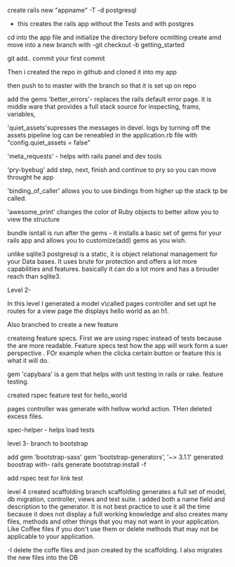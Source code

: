 create rails new "appname" -T -d postgresql
- this creates the rails app without the Tests and with postgres

cd into the app file and initialize the directory
before ocmitting create amd move into a new branch
with 
-git checkout -b getting_started

git add..
commit your first commit

Then i created the repo in github and cloned it into my app

then push to to master with the branch so that it is set up on repo

add the gems 
'better_errors'- replaces the rails default error page. it is middle ware that provides a full stack source for inspecting, frams, variables, 

'quiet_assets'supresses the messages in devel. logs by turning off the assets pipeline log can be reneabled in the application.rb file with "config.quiet_assets = false"

'meta_requests' - helps with rails panel and dev tools

'pry-byebug' add step, next, finish and continue to pry so you can move throught he app

'binding_of_caller' allows you to use bindings from higher up the stack tp be called.  

'awesome_print'  changes the color of Ruby objects to better allow you to view the structure

bundle isntall is run after the gems - it installs a basic set of gems for your rails app and allows you to customize(add) gems as you wish.  

unlike sqlite3 postgresql is a static, it is object relational management for your Data bases.  It uses brute for protection and offers a lot more capabilities and features.  basically it can do a lot more and has a brouder reach than sqlite3.

Level 2-

In this level I generated a model v\called pages controller and set upt he routes for a view page the displays hello world as an h1.

Also branched to create a new feature 

createing feature specs.  First we are using rspec instead of tests because the are more readable.  Feature specs test how the app will work form a suer perspective .  FOr example when the clicka  certain button or feature this is what it will do.  

gem 'capybara' is a gem that helps with unit testing in rails or rake.  feature testing.

created rspec feature test for hello_world 

pages controller was generate with  hellow workd action.  THen deleted excess files.  

spec-helper - helps load tests 

level 3- 
branch to bootstrap

add gem 'bootstrap-sass'
    gem 'bootstrap-generators', '~> 3.1.1'
  generated boostrap with-
      rails generate bootstrap:install -f

add rspec test for link test

level 4
created scaffolding branch
  scaffolding generates a full set of model, db migration, controller, views and test suite. i added both a name field and description to the generator.  It is not best practice to use it all the time because it does not display a full working knowledge and also creates many files, methods and other things that you may not want in your application.  Like Coffee files if you don't use them or delete methods that may not be applicable to your application.

  -I delete the coffe files and json created by the scaffolding.  I also migrates the new files into the DB



